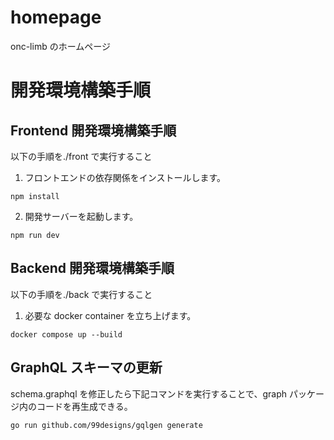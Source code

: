# homepage

onc-limb のホームページ

# 開発環境構築手順

## Frontend 開発環境構築手順

以下の手順を./front で実行すること

1. フロントエンドの依存関係をインストールします。

```
npm install
```

2. 開発サーバーを起動します。

```
npm run dev
```

## Backend 開発環境構築手順

以下の手順を./back で実行すること

1. 必要な docker container を立ち上げます。

```
docker compose up --build
```

## GraphQL スキーマの更新

schema.graphql を修正したら下記コマンドを実行することで、graph パッケージ内のコードを再生成できる。

```
go run github.com/99designs/gqlgen generate
```
